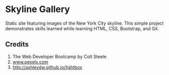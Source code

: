 # Skyline Gallery

Static site featuring images of the New York City skyline. This simple project demonstrates skills learned while learning HTML, CSS, Bootstrap, and Git.

## Credits

1. The Web Developer Bootcamp by Colt Steele
2. www.pexels.com
3. http://ashleydw.github.io/lightbox